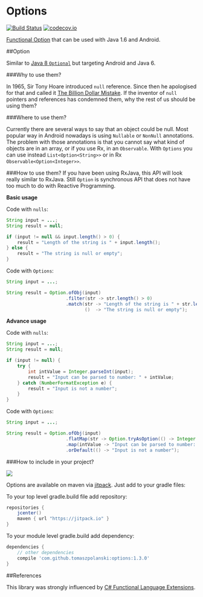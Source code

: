 
# Options 
[![Build Status](https://travis-ci.org/tomaszpolanski/Options.svg?branch=master)](https://travis-ci.org/tomaszpolanski/Options)
[![codecov.io](http://codecov.io/github/tomaszpolanski/Options/coverage.svg?branch=master)](http://codecov.io/github/tomaszpolanski/Options?branch=master)

[Functional Option](https://en.wikipedia.org/wiki/Option_type) that can be used with Java 1.6 and Android.

##Option

Similar to [Java 8 ``Optional``](http://www.oracle.com/technetwork/articles/java/java8-optional-2175753.html) but targeting Android and Java 6. 

###Why to use them?

In 1965,  Sir Tony Hoare introduced ``null`` reference.  Since then he apologised for that and called it [The Billion Dollar Mistake](https://www.infoq.com/presentations/Null-References-The-Billion-Dollar-Mistake-Tony-Hoare). 
If the inventor of ``null`` pointers and references has condemned them, why the rest of us should be using them?


###Where to use them?

Currently there are several ways to say that an object could be null. Most popular way in Android nowadays is using ``Nullable`` or ``NonNull`` annotations. 
The problem with those annotations is that you cannot say what kind of objects are in an array, or if you use Rx, in an ``Observable``.
With ``Options`` you can use instead ```List<Option<String>>``` or in Rx ```Observable<Option<Integer>>```.

###How to use them?
If you have been using RxJava, this API will look really similar to RxJava.
Still ``Option`` is synchronous API that does not have too much to do with Reactive Programming.

**Basic usage**

Code with ``nulls``:

``` Java
String input = ...;
String result = null;

if (input != null && input.length() > 0) {
    result = "Length of the string is " + input.length();
} else {
    result = "The string is null or empty";
}
```

Code with ``Options``:

``` Java
String input = ...;

String result = Option.ofObj(input)
                      .filter(str -> str.length() > 0)
                      .match(str -> "Length of the string is " + str.length(),
                             ()  -> "The string is null or empty");
```

**Advance usage**

Code with ``nulls``:

```Java
String input = ...;
String result = null;

if (input != null) {
    try {
        int intValue = Integer.parseInt(input);
        result = "Input can be parsed to number: " + intValue;
    } catch (NumberFormatException e) {
        result = "Input is not a number";
    }
}
```

Code with ``Options``:

``` Java
String input = ...;

String result = Option.ofObj(input)
                      .flatMap(str -> Option.tryAsOption(() -> Integer.parseInt(str)))
                      .map(intValue -> "Input can be parsed to number: " + intValue)
                      .orDefault(() -> "Input is not a number");
```

###How to include in your project?

[![](https://jitpack.io/v/tomaszpolanski/options.svg)](https://jitpack.io/#tomaszpolanski/options)

Options are available on maven via [jitpack](https://jitpack.io/#tomaszpolanski/options/). Just add to your gradle files:

To your top level gradle.build file add repository:
``` Groovy
repositories { 
    jcenter()
    maven { url "https://jitpack.io" }
}
```

To your module level gradle.build add dependency: 
``` Groovy
dependencies {
    // other dependencies
    compile 'com.github.tomaszpolanski:options:1.3.0'
}
```

##References

This library was strongly influenced by [C# Functional Language Extensions](https://github.com/louthy/language-ext).
